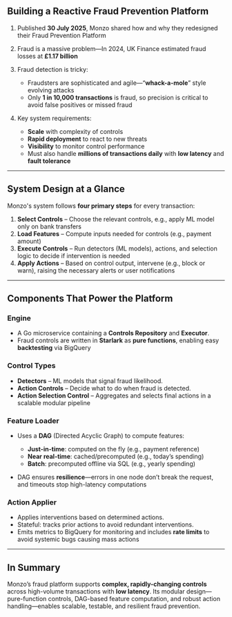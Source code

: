 ## Building a Reactive Fraud Prevention Platform

1. Published **30 July 2025**, Monzo shared how and why they redesigned their Fraud Prevention Platform  

2. Fraud is a massive problem—In 2024, UK Finance estimated fraud losses at **£1.17 billion**  

3. Fraud detection is tricky:

   * Fraudsters are sophisticated and agile—“**whack-a-mole**” style evolving attacks  
   * Only **1 in 10,000 transactions** is fraud, so precision is critical to avoid false positives or missed fraud  

4. Key system requirements:

   * **Scale** with complexity of controls
   * **Rapid deployment** to react to new threats
   * **Visibility** to monitor control performance
   * Must also handle **millions of transactions daily** with **low latency** and **fault tolerance**  

---

## System Design at a Glance

Monzo's system follows **four primary steps** for every transaction:

1. **Select Controls** – Choose the relevant controls, e.g., apply ML model only on bank transfers  
2. **Load Features** – Compute inputs needed for controls (e.g., payment amount)  
3. **Execute Controls** – Run detectors (ML models), actions, and selection logic to decide if intervention is needed  
4. **Apply Actions** – Based on control output, intervene (e.g., block or warn), raising the necessary alerts or user notifications  

---

## Components That Power the Platform

### Engine

* A Go microservice containing a **Controls Repository** and **Executor**.
* Fraud controls are written in **Starlark** as **pure functions**, enabling easy **backtesting** via BigQuery  

### Control Types

* **Detectors** – ML models that signal fraud likelihood.
* **Action Controls** – Decide what to do when fraud is detected.
* **Action Selection Control** – Aggregates and selects final actions in a scalable modular pipeline  

### Feature Loader

* Uses a **DAG** (Directed Acyclic Graph) to compute features:

  * **Just-in-time**: computed on the fly (e.g., payment reference)
  * **Near real-time**: cached/precomputed (e.g., today’s spending)
  * **Batch**: precomputed offline via SQL (e.g., yearly spending)  
* DAG ensures **resilience**—errors in one node don’t break the request, and timeouts stop high-latency computations  

### Action Applier

* Applies interventions based on determined actions.
* Stateful: tracks prior actions to avoid redundant interventions.
* Emits metrics to BigQuery for monitoring and includes **rate limits** to avoid systemic bugs causing mass actions  

---

## In Summary

Monzo’s fraud platform supports **complex, rapidly-changing controls** across high-volume transactions with **low latency**. Its modular design—pure-function controls, DAG-based feature computation, and robust action handling—enables scalable, testable, and resilient fraud prevention.